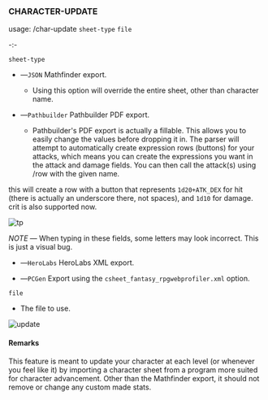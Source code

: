 ### **CHARACTER-UPDATE**

usage: /char-update `sheet-type` `file`

-:-

`sheet-type`

 - —`JSON` Mathfinder export.
   - Using this option will override the entire sheet, other than character name.

 - —`Pathbuilder` Pathbuilder PDF export.
   - Pathbuilder's PDF export is actually a fillable. This allows you to easily change the values before dropping it in. The parser will attempt to automatically create expression rows (buttons) for your attacks, which means you can create the expressions you want in the attack and damage fields. You can then call the attack(s) using /row with the given name. 

this will create a row with a button that represents `1d20+ATK_DEX` for hit (there is actually an underscore there, not spaces), and `1d10` for damage. crit is also supported now.

![tp](https://user-images.githubusercontent.com/10622391/192145947-61a74f62-fdb7-4182-be80-499e20d80f5b.jpg)

 *NOTE* — When typing in these fields, some letters may look incorrect. This is just a visual bug. 
 
 - —`HeroLabs` HeroLabs XML export.

 - —`PCGen` Export using the `csheet_fantasy_rpgwebprofiler.xml` option.


`file`

 - The file to use.

![update](https://user-images.githubusercontent.com/10622391/192043907-a72d879d-9fed-42ce-a0df-050e60af9862.jpg)


#### Remarks
This feature is meant to update your character at each level (or whenever you feel like it) by importing a character sheet from a program more suited for character advancement. Other than the Mathfinder export, it should not remove or change any custom made stats.
